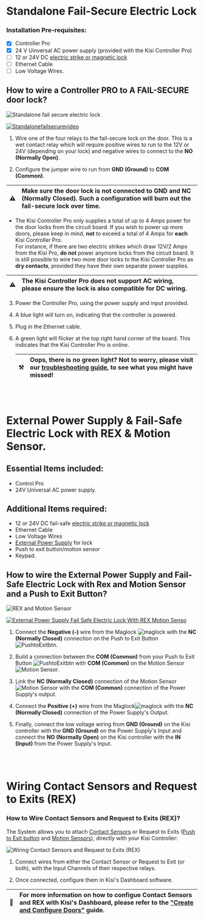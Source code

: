 # Standalone Fail-Secure Electric Lock

  ### Installation Pre-requisites: 
  
  - [x] Controller Pro 
  - [x] 24 V Uinversal AC power supply (provided with the Kisi Controller Pro)
  - [ ] 12 or 24V DC [electric strike or magnetic lock](https://www.getkisi.com/guides/electronic-locks)
  - [ ] Ethernet Cable
  - [ ] Low Voltage Wires. 

## How to wire a Controller PRO to A FAIL-SECURE door lock?

                                               
![Standalone fail secure electric lock](https://user-images.githubusercontent.com/59232344/74480839-92598000-4ea9-11ea-9b64-f4c11ddcb011.png)

[![Standalonefailsecurevideo](https://user-images.githubusercontent.com/59232344/73980299-dc7db700-4927-11ea-85ba-56cb330ad888.png)](https://youtu.be/AR7dXvml0TE)


1. Wire one of the four relays to the fail-secure lock on the door. This is a wet contact relay which will require        positive wires to run to the 12V or 24V (depending on your lock) and negative wires to connect to the **NO (Normally Open)**.

2. Configure the jumper wire to run from **GND (Ground)** to **COM (Common)**.

| :warning: | Make sure the door lock is not connected to **GND** and **NC (Normally Closed)**. Such a configuration will burn out the fail-secure lock over time. |
 |---------------|:------------------------

   * The Kisi Controller Pro only supplies a total of up to 4 Amps power for the door locks from the circuit board. If you wish to power up more doors, please keep in mind, **not** to exceed a total of 4 Amps for **each** Kisi Controller Pro. <br>For instance, if there are two electric strikes which draw 12V/2 Amps from the Kisi Pro, **do not** power anymore locks from the circuit board. It is still possible to wire two more door locks to the Kisi Controller Pro as **dry contacts**, provided they have their own separate power supplies.</br>
   
 | :warning: | The Kisi Controller Pro does **not** support AC wiring, please ensure the lock is also compatible for DC wiring.  |
 |---------------|:------------------------
 

3. Power the Controller Pro, using the power supply and input provided. 
4. A blue light will turn on, indicating that the controller is powered.
5. Plug in the Ethernet cable. 
6. A green light will flicker at the top right hand corner of the board. This indicates that the Kisi Controller Pro is online. 



    | :hammer_and_pick:    | Oops, there is no green light? Not to worry, please visit our [troubleshooting guide](https://help.kisi.io/hc/en-us/articles/115009339068-Network-Settings-for-Controller-Pro-), to see what you might have missed! | 
    |---------------|:------------------------|
    
    
  <br></br>  
    
    
   
# External Power Supply & Fail-Safe Electric Lock with REX & Motion Sensor.

## Essential Items included:

-  Control Pro
- 24V Universal AC power supply.

## Additional Items required:

- 12 or 24V DC fail-safe [electric strike or magnetic lock](https://www.getkisi.com/guides/electronic-locks)
- Ethernet Cable
- Low Voltage Wires
- [External Power Supply](https://www.altronix.com/products/AL600ULACM) for lock
- Push to exit button/motion sensor
- Keypad.

## How to wire the External Power Supply and Fail-Safe Electric Lock with Rex and Motion Sensor and a Push to Exit Button?

![REX and Motion Sensor](https://user-images.githubusercontent.com/59232344/74480741-676f2c00-4ea9-11ea-9348-803c34b06166.png)

 
 [![External Power Supply   Fail Safe Electric Lock With REX   Motion Senso](https://user-images.githubusercontent.com/59232344/74462778-ae98f500-4e88-11ea-80dc-34c67e26038d.png)](https://youtu.be/H0vQgyN_pN0)

1. Connect the **Negative (-)** wire from the Maglock 
![maglock](https://user-images.githubusercontent.com/59232344/74379035-e9465300-4dde-11ea-9b9a-68a5bf09b652.png)  with the **NC (Normally Closed)** connection on the Push to Exit Button
![PushtoExitbtn](https://user-images.githubusercontent.com/59232344/74375105-a2089400-4dd7-11ea-8b81-09e699ffc002.png).

2. Build a connection between the **COM (Common)** from your Push to Exit Button ![PushtoExitbtn](https://user-images.githubusercontent.com/59232344/74375105-a2089400-4dd7-11ea-8b81-09e699ffc002.png) with **COM (Common)** on the Motion Sensor ![Motion Sensor](https://user-images.githubusercontent.com/59232344/74411395-0278ef00-4e33-11ea-9697-c8219573b24d.png).

3. Link the **NC (Normally Closed)** connection of the Motion Sensor ![Motion Sensor](https://user-images.githubusercontent.com/59232344/74411395-0278ef00-4e33-11ea-9697-c8219573b24d.png) with the **COM (Common)** connection of the Power Supply's output.

4. Connect the **Positive (+)** wire from the Maglock![maglock](https://user-images.githubusercontent.com/59232344/74379035-e9465300-4dde-11ea-9b9a-68a5bf09b652.png) with the **NC (Normally Closed)** connection of the Power Supply's Output.

5. Finally, connect the low voltage wiring from **GND (Ground)** on the Kisi controller with the **GND (Ground)** on the Power Supply's Input and connect the **NO (Normally Open)** on the Kisi controller with the **IN (Input)** from the Power Supply's Input.

 <br></br>  

# Wiring Contact Sensors and Request to Exits (REX)

### How to Wire Contact Sensors and Request to Exits (REX)?

The System allows you to attach [Contact Sensors](https://www.smarthome.com/seco-larm-sm-200q-wh-surface-mount-magnetic-contact-switch-normally-closed.html?gclid=EAIaIQobChMI9I7rsfvJ3AIVBIrICh1DaQfGEAkYASABEgKaZ_D_BwE) or Request to Exits ([Push to Exit button](https://www.alarmcontrols.com/en/products/push-buttons/electronic-timer-push-buttons/ts-2t/) and [Motion Sensors](https://commerce.boschsecurity.com/us/en/Product-Segments/c/1)), directly with your Kisi Controller: 


![Wiring Contact Sensors and Request to Exits (REX)](https://user-images.githubusercontent.com/59232344/74479733-a13f3300-4ea7-11ea-9535-423d3aceebc4.png)


1. Connect wires from either the Contact Sensor or Request to Exit (or both), with the Input Channels of their respective relays.  

2. Once connected, configure them in Kisi's Dashboard software. 


| :pencil:  | For more information on how to configue Contact Sensors and REX with Kisi's Dashboard, please refer to the ["Create and Configure Doors"](https://help.kisi.io/hc/en-us/articles/115009339548-Create-and-configure-doors) guide. 
|----------------|:---------------|
